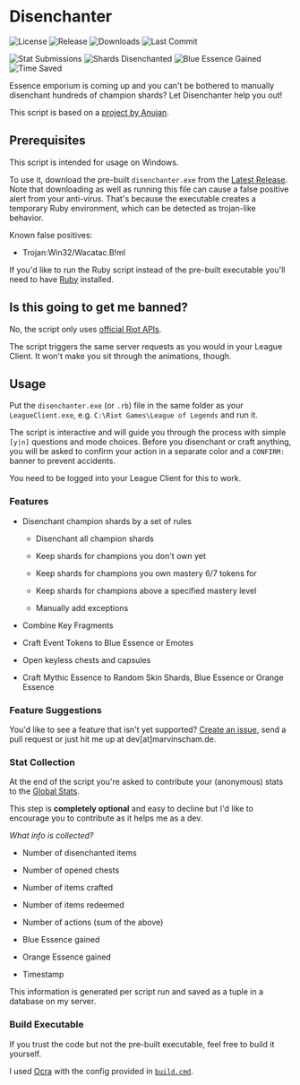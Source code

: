 # Disenchanter

![License](https://img.shields.io/github/license/marvinscham/disenchanter)
![Release](https://img.shields.io/github/v/release/marvinscham/disenchanter)
![Downloads](https://img.shields.io/github/downloads/marvinscham/disenchanter/total)
![Last Commit](https://img.shields.io/github/last-commit/marvinscham/disenchanter)


![Stat Submissions](https://img.shields.io/badge/dynamic/json?color=blue&label=stat%20submissions&query=%24%5B%3A1%5D.submissions&url=https%3A%2F%2Fchecksch.de%2Fhook%2Fdisenchanter.php)
![Shards Disenchanted](https://img.shields.io/badge/dynamic/json?color=blue&label=shards%20disenchanted&query=%24%5B%3A1%5D.disenchanted&url=https%3A%2F%2Fchecksch.de%2Fhook%2Fdisenchanter.php)
![Blue Essence Gained](https://img.shields.io/badge/dynamic/json?color=blue&label=blue%20essence%20gained&query=%24%5B%3A1%5D.blue_essence&url=https%3A%2F%2Fchecksch.de%2Fhook%2Fdisenchanter.php)
![Time Saved](https://img.shields.io/badge/dynamic/json?color=blue&label=time%20saved&query=%24%5B%3A1%5D.seconds_saved&url=https%3A%2F%2Fchecksch.de%2Fhook%2Fdisenchanter.php&suffix=%20seconds)

Essence emporium is coming up and you can't be bothered to manually disenchant hundreds of champion shards? Let Disenchanter help you out!

This script is based on a [project by Anujan](https://github.com/Anujan/disenchant-champ-shards).

## Prerequisites

This script is intended for usage on Windows.

To use it, download the pre-built `disenchanter.exe` from the [Latest Release](https://github.com/marvinscham/disenchanter/releases). Note that downloading as well as running this file can cause a false positive alert from your anti-virus. That's because the executable creates a temporary Ruby environment, which can be detected as trojan-like behavior.

Known false positives:

- Trojan:Win32/Wacatac.B!ml

If you'd like to run the Ruby script instead of the pre-built executable you'll need to have [Ruby](https://www.ruby-lang.org/) installed.

## Is this going to get me banned?

No, the script only uses [official Riot APIs](https://developer.riotgames.com/docs/lol#league-client).

The script triggers the same server requests as you would in your League Client. It won't make you sit through the animations, though.

## Usage

Put the `disenchanter.exe` (or `.rb`) file in the same folder as your `LeagueClient.exe`, e.g. `C:\Riot Games\League of Legends` and run it.

The script is interactive and will guide you through the process with simple `[y|n]` questions and mode choices. Before you disenchant or craft anything, you will be asked to confirm your action in a separate color and a `CONFIRM:` banner to prevent accidents.

You need to be logged into your League Client for this to work.

### Features

- Disenchant champion shards by a set of rules

  - Disenchant all champion shards

  - Keep shards for champions you don't own yet

  - Keep shards for champions you own mastery 6/7 tokens for

  - Keep shards for champions above a specified mastery level

  - Manually add exceptions

- Combine Key Fragments

- Craft Event Tokens to Blue Essence or Emotes

- Open keyless chests and capsules

- Craft Mythic Essence to Random Skin Shards, Blue Essence or Orange Essence

### Feature Suggestions

You'd like to see a feature that isn't yet supported? [Create an issue](https://github.com/marvinscham/disenchanter/issues/new), send a pull request or just hit me up at dev[at]marvinscham.de.

### Stat Collection

At the end of the script you're asked to contribute your (anonymous) stats to the [Global Stats](https://checksch.de/hook/disenchanter.php).

This step is **completely optional** and easy to decline but I'd like to encourage you to contribute as it helps me as a dev.

_What info is collected?_

- Number of disenchanted items

- Number of opened chests

- Number of items crafted

- Number of items redeemed

- Number of actions (sum of the above)

- Blue Essence gained

- Orange Essence gained

- Timestamp

This information is generated per script run and saved as a tuple in a database on my server.

### Build Executable

If you trust the code but not the pre-built executable, feel free to build it yourself.

I used [Ocra](https://github.com/larsch/ocra) with the config provided in [`build.cmd`](https://github.com/marvinscham/disenchanter/blob/main/build.cmd).
